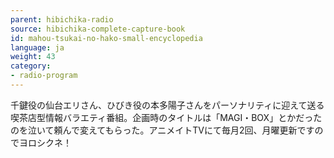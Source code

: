 ```yaml
---
parent: hibichika-radio
source: hibichika-complete-capture-book
id: mahou-tsukai-no-hako-small-encyclopedia
language: ja
weight: 43
category:
- radio-program
---
```


千鍵役の仙台エリさん、ひびき役の本多陽子さんをパーソナリティに迎えて送る喫茶店型情報バラエティ番組。企画時のタイトルは「MAGI・BOX」とかだったのを泣いて頼んで変えてもらった。アニメイトTVにて毎月2回、月曜更新ですのでヨロシクネ！

